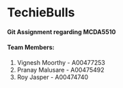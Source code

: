 # TechieBulls

#### Git Assignment regarding MCDA5510 

#### Team Members: 
1. Vignesh Moorthy - A00477253
2. Pranay Malusare - A00475492
3. Roy Jasper - A00474740
